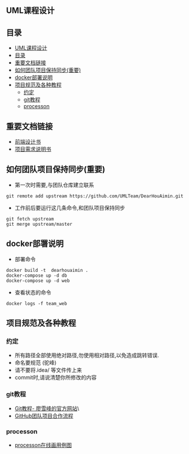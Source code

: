 UML课程设计
-----------

目录
----
-   [UML课程设计](#uml课程设计)
-   [目录](#目录)
-   [重要文档链接](#重要文档链接)
-   [如何团队项目保持同步(重要)](#如何团队项目保持同步重要)
-   [docker部署说明](#docker部署说明)
-   [项目规范及各种教程](#项目规范及各种教程)
    -   [约定](#约定)
    -   [git教程](#git教程)
    -   [processon](#processon)

重要文档链接
------------

-   [前端设计书](docs/frontEnd.md)
-   [项目需求说明书](docs/README.md)

如何团队项目保持同步(重要)
--------------------------

-   第一次时需要,与团队仓库建立联系

<!-- -->

    git remote add upstream https://github.com/UMLTeam/DearHouAimin.git 

-   工作前后要运行这几条命令,和团队项目保持同步

<!-- -->

    git fetch upstream
    git merge upstream/master

docker部署说明
--------------

-   部署命令

``` {.bash}
docker build -t  dearhouaimin .
docker-compose up -d db
docker-compose up -d web
```

-   查看状态的命令

``` {.bash}
docker logs -f team_web
```

项目规范及各种教程
------------------

### 约定

-   所有路径全部使用绝对路径,勿使用相对路径,以免造成跳转错误.
-   命名要规范 (驼峰)
-   请不要将.idea/ 等文件传上来
-   commit时,请说清楚你所修改的内容

### git教程

-   [Git教程-
    廖雪峰的官方网站](https://www.liaoxuefeng.com/wiki/0013739516305929606dd18361248578c67b8067c8c017b000)\
-   [GitHub团队项目合作流程](https://www.cnblogs.com/schaepher/p/4933873.html)

### processon

-   [processon在线画用例图](https://www.processon.com)
